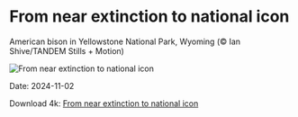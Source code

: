 # From near extinction to national icon

American bison in Yellowstone National Park, Wyoming (© Ian Shive/TANDEM Stills + Motion)

![From near extinction to national icon](https://bing.com/th?id=OHR.BisonYellowstone_EN-US4259322652_UHD.jpg&rf=LaDigue_UHD.jpg&pid=hp&w=1024&h=576&rs=1&c=4)

Date: 2024-11-02

Download 4k: [From near extinction to national icon](https://bing.com/th?id=OHR.BisonYellowstone_EN-US4259322652_UHD.jpg&rf=LaDigue_UHD.jpg&pid=hp&w=3840&h=2160&rs=1&c=4)

